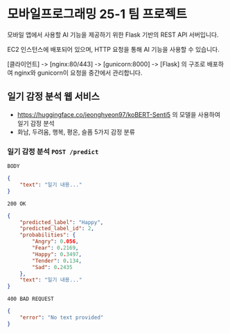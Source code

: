 # 모바일프로그래밍 25-1 팀 프로젝트
모바일 앱에서 사용할 AI 기능을 제공하기 위한 Flask 기반의 REST API 서버입니다.

EC2 인스턴스에 배포되어 있으며, HTTP 요청을 통해 AI 기능을 사용할 수 있습니다. 

[클라이언트] -> [nginx:80/443] -> [gunicorn:8000] -> [Flask] 의 구조로 배포하여 nginx와 gunicorn이 요청을 중간에서 관리합니다.

## 일기 감정 분석 웹 서비스
- https://huggingface.co/jeonghyeon97/koBERT-Senti5 의 모델을 사용하여 일기 감정 분석
- 화남, 두려움, 행복, 평온, 슬픔 5가지 감정 분류

### 일기 감정 분석 `POST /predict`
`BODY`
```json
{
    "text": "일기 내용..."
}
```
`200 OK`
```json
{
    "predicted_label": "Happy",
    "predicted_label_id": 2,
    "probabilities": {
        "Angry": 0.056,
        "Fear": 0.2169,
        "Happy": 0.3497,
        "Tender": 0.134,
        "Sad": 0.2435
    },
    "text": "일기 내용..."
}
```
`400 BAD REQUEST`
```json
{
    "error": "No text provided"
}
```